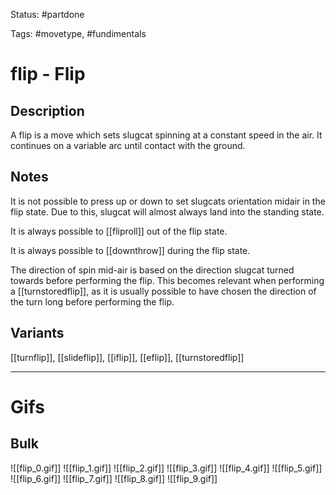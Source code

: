 Status: #partdone 

Tags: #movetype, #fundimentals

# flip - Flip
## Description
A flip is a move which sets slugcat spinning at a constant speed in the air. It continues on a variable arc until contact with the ground.

## Notes
It is not possible to press up or down to set slugcats orientation midair in the flip state. Due to this, slugcat will almost always land into the standing state.

It is always possible to [[fliproll]] out of the flip state.

It is always possible to [[downthrow]] during the flip state.

The direction of spin mid-air is based on the direction slugcat turned towards before performing the flip. This becomes relevant when performing a [[turnstoredflip]], as it is usually possible to have chosen the direction of the turn long before performing the flip.

## Variants
[[turnflip]], [[slideflip]], [[iflip]], [[eflip]], [[turnstoredflip]]

___
# Gifs
## Bulk
![[flip_0.gif]]
![[flip_1.gif]]
![[flip_2.gif]]
![[flip_3.gif]]
![[flip_4.gif]]
![[flip_5.gif]]
![[flip_6.gif]]
![[flip_7.gif]]
![[flip_8.gif]]
![[flip_9.gif]]